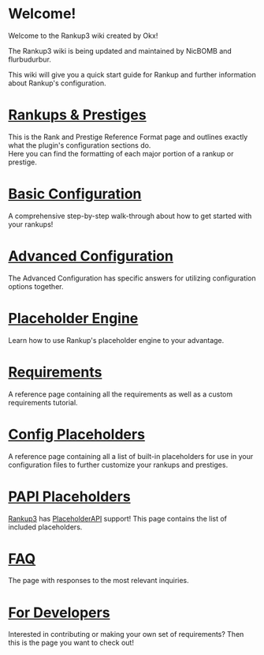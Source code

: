 # Welcome!
Welcome to the Rankup3 wiki created by Okx!


The Rankup3 wiki is being updated and maintained by NicBOMB and flurbudurbur.


This wiki will give you a quick start guide for Rankup and further information about Rankup's configuration.

# [Rankups & Prestiges](./Rankups-and-prestiges.md)
This is the Rank and Prestige Reference Format page and outlines exactly what the plugin's configuration sections do.  
Here you can find the formatting of each major portion of a rankup or prestige.

# [Basic Configuration](./Basic-Configuration-Example.md)
A comprehensive step-by-step walk-through about how to get started with your rankups!

# [Advanced Configuration](./Advanced-Configuration/Back-to-basics.md)
The Advanced Configuration has specific answers for utilizing configuration options together.

# [Placeholder Engine](./Text-Templating.md)
Learn how to use Rankup's placeholder engine to your advantage.

# [Requirements](./List-of-Requirements.md)
A reference page containing all the requirements as well as a custom requirements tutorial.

# [Config Placeholders](./Config-Placeholders.md)
A reference page containing all a list of built-in placeholders for use in your configuration files to further customize your rankups and prestiges.

# [PAPI Placeholders](./PAPI-Placeholders.md)
[Rankup3](https://www.spigotmc.org/resources/rankup.76964/) has [PlaceholderAPI](https://www.spigotmc.org/resources/placeholderapi.6245/) support! This page contains the list of included placeholders. 

# [FAQ](./FAQ.md)
The page with responses to the most relevant inquiries.

# [For Developers](./For-Developers.md)
Interested in contributing or making your own set of requirements? Then this is the page you want to check out!
